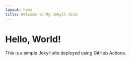 ```yaml
---
layout: home
title: Welcome to My Jekyll Site
---
```


# Hello, World!

This is a simple Jekyll site deployed using GitHub Actions.
